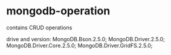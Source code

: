 # mongodb-operation

contains CRUD operations

drive and version:
MongoDB.Bson.2.5.0;
MongoDB.Driver.2.5.0;
MongoDB.Driver.Core.2.5.0;
MongoDB.Driver.GridFS.2.5.0;
